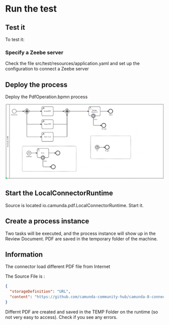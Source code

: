 # Run the test

## Test it

To test it:

### Specify a Zeebe server
Check the file src/test/resources/application.yaml and set up the configuration to connect a Zeebe server

## Deploy the process
Deploy the PdfOperation.bpmn process


![PdfOperations](PdfOperations.png)

## Start the LocalConnectorRuntime
Source is located io.camunda.pdf.LocalConnectorRuntime. Start it.


## Create a process instance
Two tasks will be executed, and the process instance will show up in the Review Document. 
PDF are saved in the temporary folder of the machine.


## Information
The connector load different PDF file from Internet

The Source File is :
`````json
{
  "storageDefinition": "URL", 
  "content": "https://github.com/camunda-community-hub/camunda-8-connector-pdf/raw/main/src/test/resources/BPMN%202.0%20Symbols.pdf"
}
`````

Differnt PDF are created and saved in the TEMP Folder on the runtime (so not very easy to access). 
Check if you see any errors.

